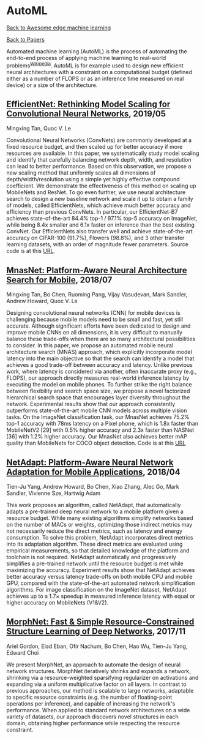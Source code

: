 # AutoML
[Back to Awesome edge machine learning](https://github.com/bisonai/awesome-edge-machine-learning)

[Back to Papers](https://github.com/bisonai/awesome-edge-machine-learning/Papers)

Automated machine learning (AutoML) is the process of automating the end-to-end process of applying machine learning to real-world problems<sup><a href="https://en.wikipedia.org/wiki/Automated_machine_learning" targe="_blank">Wikipedia</a></sup>. AutoML is for example used to design new efficient neural architectures with a constraint on a computational budget (defined either as a number of FLOPS or as an inference time measured on real device) or a size of the architecture.


## [EfficientNet: Rethinking Model Scaling for Convolutional Neural Networks](https://arxiv.org/abs/1905.11946), 2019/05
Mingxing Tan, Quoc V. Le

Convolutional Neural Networks (ConvNets) are commonly developed at a fixed resource budget, and then scaled up for better accuracy if more resources are available. In this paper, we systematically study model scaling and identify that carefully balancing network depth, width, and resolution can lead to better performance. Based on this observation, we propose a new scaling method that uniformly scales all dimensions of depth/width/resolution using a simple yet highly effective compound coefficient. We demonstrate the effectiveness of this method on scaling up MobileNets and ResNet. To go even further, we use neural architecture search to design a new baseline network and scale it up to obtain a family of models, called EfficientNets, which achieve much better accuracy and efficiency than previous ConvNets. In particular, our EfficientNet-B7 achieves state-of-the-art 84.4% top-1 / 97.1% top-5 accuracy on ImageNet, while being 8.4x smaller and 6.1x faster on inference than the best existing ConvNet. Our EfficientNets also transfer well and achieve state-of-the-art accuracy on CIFAR-100 (91.7%), Flowers (98.8%), and 3 other transfer learning datasets, with an order of magnitude fewer parameters. Source code is at this [URL](https://github.com/tensorflow/tpu/tree/master/models/official/efficientnet).


## [MnasNet: Platform-Aware Neural Architecture Search for Mobile](https://arxiv.org/abs/1807.11626), 2018/07
Mingxing Tan, Bo Chen, Ruoming Pang, Vijay Vasudevan, Mark Sandler, Andrew Howard, Quoc V. Le

Designing convolutional neural networks (CNN) for mobile devices is challenging because mobile models need to be small and fast, yet still accurate. Although significant efforts have been dedicated to design and improve mobile CNNs on all dimensions, it is very difficult to manually balance these trade-offs when there are so many architectural possibilities to consider. In this paper, we propose an automated mobile neural architecture search (MNAS) approach, which explicitly incorporate model latency into the main objective so that the search can identify a model that achieves a good trade-off between accuracy and latency. Unlike previous work, where latency is considered via another, often inaccurate proxy (e.g., FLOPS), our approach directly measures real-world inference latency by executing the model on mobile phones. To further strike the right balance between flexibility and search space size, we propose a novel factorized hierarchical search space that encourages layer diversity throughout the network. Experimental results show that our approach consistently outperforms state-of-the-art mobile CNN models across multiple vision tasks. On the ImageNet classification task, our MnasNet achieves 75.2% top-1 accuracy with 78ms latency on a Pixel phone, which is 1.8x faster than MobileNetV2 [29] with 0.5% higher accuracy and 2.3x faster than NASNet [36] with 1.2% higher accuracy. Our MnasNet also achieves better mAP quality than MobileNets for COCO object detection. Code is at this [URL](https://github.com/tensorflow/tpu/tree/master/models/official/mnasnet)


## [NetAdapt: Platform-Aware Neural Network Adaptation for Mobile Applications](https://arxiv.org/abs/1804.03230), 2018/04
Tien-Ju Yang, Andrew Howard, Bo Chen, Xiao Zhang, Alec Go, Mark Sandler, Vivienne Sze, Hartwig Adam

This work proposes an algorithm, called NetAdapt, that automatically adapts a pre-trained deep neural network to a mobile platform given a resource budget. While many existing algorithms simplify networks based on the number of MACs or weights, optimizing those indirect metrics may not necessarily reduce the direct metrics, such as latency and energy consumption. To solve this problem, NetAdapt incorporates direct metrics into its adaptation algorithm. These direct metrics are evaluated using empirical measurements, so that detailed knowledge of the platform and toolchain is not required. NetAdapt automatically and progressively simplifies a pre-trained network until the resource budget is met while maximizing the accuracy. Experiment results show that NetAdapt achieves better accuracy versus latency trade-offs on both mobile CPU and mobile GPU, compared with the state-of-the-art automated network simplification algorithms. For image classification on the ImageNet dataset, NetAdapt achieves up to a 1.7× speedup in measured inference latency with equal or higher accuracy on MobileNets (V1&V2).


## [MorphNet: Fast & Simple Resource-Constrained Structure Learning of Deep Networks](https://arxiv.org/abs/1711.06798), 2017/11
Ariel Gordon, Elad Eban, Ofir Nachum, Bo Chen, Hao Wu, Tien-Ju Yang, Edward Choi

We present MorphNet, an approach to automate the design of neural network structures. MorphNet iteratively shrinks and expands a network, shrinking via a resource-weighted sparsifying regularizer on activations and expanding via a uniform multiplicative factor on all layers. In contrast to previous approaches, our method is scalable to large networks, adaptable to specific resource constraints (e.g. the number of floating-point operations per inference), and capable of increasing the network's performance. When applied to standard network architectures on a wide variety of datasets, our approach discovers novel structures in each domain, obtaining higher performance while respecting the resource constraint.


